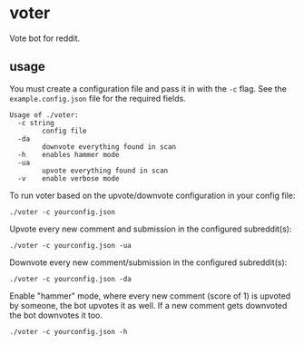 # voter

Vote bot for reddit.

## usage
You must create a configuration file and pass it in with the ``-c`` flag. See
the ``example.config.json`` file for the required fields. 

````
Usage of ./voter:
  -c string
    	config file
  -da
    	downvote everything found in scan
  -h	enables hammer mode
  -ua
    	upvote everything found in scan
  -v	enable verbose mode
````

To run voter based on the upvote/downvote configuration in your config file:

``./voter -c yourconfig.json``

Upvote every new comment and submission in the configured subreddit(s):

``./voter -c yourconfig.json -ua``

Downvote every new comment/submission in the configured subreddit(s):

``./voter -c yourconfig.json -da``

Enable "hammer" mode, where every new comment (score of 1) is upvoted by someone,
the bot upvotes it as well. If a new comment gets downvoted the bot downvotes it too.

``./voter -c yourconfig.json -h``